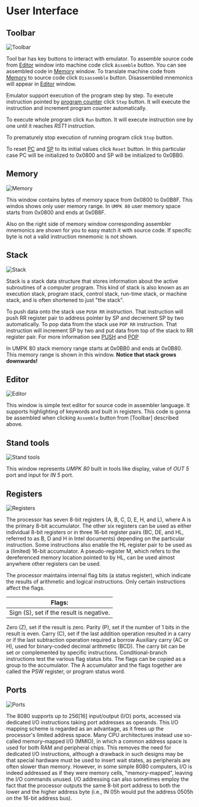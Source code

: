 # User Interface

## Toolbar

![Toolbar](res/emulator/toolbarpng.png "Toolbar")

Tool bar has key buttons to interact with emulator. To assemble source code from [Editor](user-interface.md#editor) window into machine code click `Assemble` button. You can see assembled code in [Memory](user-interface.md#memory) window. To translate machine code from [Memory](user-interface.md#memory) to source code click `Disassemble` button. Disassembled mnemonics will appear in [Editor](user-interface.md#editor) window. 

Emulator support execution of the program step by step. To execute instruction pointed by [program counter](https://en.wikipedia.org/wiki/Program_counter) click `Step` button. It will execute the instruction and increment program counter automatically.

To execute whole program click `Run` button. It will execute instruction one by one until it reaches _RST1_ instruction.

To prematurely stop execution of running program click `Stop` button.

To reset [PC](https://en.wikipedia.org/wiki/Program_counter) and [SP](https://en.wikipedia.org/wiki/Stack_register) to its initial values click `Reset` button. In this particular case PC will be initialized to 0x0800 and SP will be initialized to 0x0BB0. 

## Memory

![Memory](res/emulator/memory.png "Memory")

This window contains bytes of memory space from 0x0800 to 0x0B8F. This windos shows only user memory range. In `UMPK 80` user memory space starts from 0x0800 and ends at 0x0B8F.

Also on the right side of memory window corresponding assembler mnemonics are shown for you to easy match it with source code. If specific byte is not a valid instruction mnemonic is not shown.

## Stack

![Stack](res/emulator/stack.png "Stack")

Stack is a stack data structure that stores information about the active subroutines of a computer program. This kind of stack is also known as an execution stack, program stack, control stack, run-time stack, or machine stack, and is often shortened to just "the stack". 

To push data onto the stack use `PUSH RR` instruction. That instruction will push RR register pair to address pointer by SP and decrement SP by two automatically. To pop data from the stack use `POP RR` instruction. That instruction will increment SP by two and put data from top of the stack to RR register pair. For more information see [PUSH](./ISA.md#push) and [POP](./ISA.md#pop)

In UMPK 80 stack memory range starts at 0x0BB0 and ends at 0x0B80. This memory range is shown in this window. **Notice that stack grows downwards!**


## Editor

![Editor](res/emulator/editor.png "Editor")

This window is simple text editor for source code in assembler language. It supports highlighting of keywords and built in registers. This code is gonna be assembled when clicking `Assemble` button from [Toolbar] described above.

## Stand tools

![Stand tools](res/emulator/stand-tools.png "Stand tools")

This window represents _UMPK 80_ built in tools like display, value of _OUT 5_ port and input for _IN 5_ port.

## Registers

![Registers](res/emulator/registers.png "Registers")

The processor has seven 8-bit registers (A, B, C, D, E, H, and L), where A is the primary 8-bit accumulator. The other six registers can be used as either individual 8-bit registers or in three 16-bit register pairs (BC, DE, and HL, referred to as B, D and H in Intel documents) depending on the particular instruction. Some instructions also enable the HL register pair to be used as a (limited) 16-bit accumulator. A pseudo-register M, which refers to the dereferenced memory location pointed to by HL, can be used almost anywhere other registers can be used. 

The processor maintains internal flag bits (a status register), which indicate the results of arithmetic and logical instructions. Only certain instructions affect the flags. 


|Flags:|
|----|
|Sign (S), set if the result is negative.
Zero (Z), set if the result is zero.
Parity (P), set if the number of 1 bits in the result is even.
Carry (C), set if the last addition operation resulted in a carry or if the last subtraction operation required a borrow
Auxiliary carry (AC or H), used for binary-coded decimal arithmetic (BCD).
The carry bit can be set or complemented by specific instructions. Conditional-branch instructions test the various flag status bits. The flags can be copied as a group to the accumulator. The A accumulator and the flags together are called the PSW register, or program status word.

## Ports

![Ports](res/emulator/ports.png "Ports")

The 8080 supports up to 256[16] input/output (I/O) ports, accessed via dedicated I/O instructions taking port addresses as operands. This I/O mapping scheme is regarded as an advantage, as it frees up the processor's limited address space. Many CPU architectures instead use so-called memory-mapped I/O (MMIO), in which a common address space is used for both RAM and peripheral chips. This removes the need for dedicated I/O instructions, although a drawback in such designs may be that special hardware must be used to insert wait states, as peripherals are often slower than memory. However, in some simple 8080 computers, I/O is indeed addressed as if they were memory cells, "memory-mapped", leaving the I/O commands unused. I/O addressing can also sometimes employ the fact that the processor outputs the same 8-bit port address to both the lower and the higher address byte (i.e., IN 05h would put the address 0505h on the 16-bit address bus).
